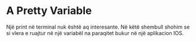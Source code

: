 # A Pretty Variable

Një print në terminal nuk është aq interesante. Në këtë shembull shohim se si vlera e ruajtur në një variabël na paraqitet bukur në një aplikacion IOS.